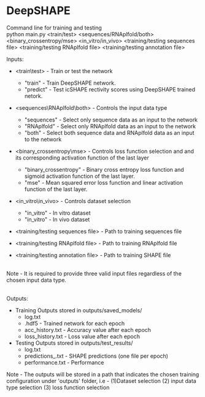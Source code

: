# DeepSHAPE 
Command line for training and testing<br />
python main.py <train/test>
<sequences/RNAplfold/both> <binary_crossentropy/mse> <in_vitro/in_vivo>
<training/testing sequences file> <training/testing RNAplfold file>
<training/testing annotation file><br />

Inputs:
  - \<train\test\> - Train or test the network
    - "train" - Train DeepSHAPE network.
    - "predict" - Test icSHAPE rectivity scores using DeepSHAPE trained netork.
  - \<sequences\\RNAplfold\\both\> - Controls the input data type
    - "sequences" - Select only sequence data as an input to the network
    - "RNAplfold" - Select only RNAplfold data as an input to the network
    - "both"      - Select both sequence data and RNAplfold data as an input to the network
  - \<binary_crossentropy\mse\> - Controls loss function selection and and its corresponding activation function of the last layer
    - "binary_crossentropy" - Binary cross entropy loss function and sigmoid activation function of the last layer.
    - "mse" - Mean squared error loss function and linear activation function of the last layer.
  - \<in_vitro\in_vivo\> - Controls dataset selection 
    - "in_vitro" - In vitro dataset
    - "in_vitro" - In vivo dataset 

  - \<training/testing sequences file\> - Path to training sequences file
  - \<training/testing RNAplfold file\> - Path to training RNAplfold file
  - \<training/testing annotation file\> - Path to training SHAPE file <br /> <br /> 


Note - 	It is required to provide three valid input files regardless of the chosen input data type.<br /> <br /> 

Outputs:
  - Training Outputs stored in outputs/saved_models/
    - log.txt
    - .hdf5 - Trained network for each epoch
    - acc_history.txt - Accuracy value after each epoch
    - loss_history.txt - Loss value after each epoch
  - Testing Outputs stored in outputs/test_results/
    - log.txt
    - predictions_.txt - SHAPE predictions (one file per epoch)
    - performance.txt - Performance    
    
Note - The outputs will be stored in a path that indicates the chosen training configuration under 'outputs' folder, i.e - (1)Dataset selection (2) input data type selection (3) loss function selection
